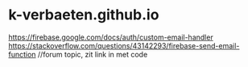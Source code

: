 # k-verbaeten.github.io

https://firebase.google.com/docs/auth/custom-email-handler
https://stackoverflow.com/questions/43142293/firebase-send-email-function //forum topic, zit link in met code
